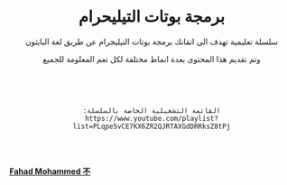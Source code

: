 <div align="center">

# برمجة بوتات التيليحرام
سلسلة تعليمية تهدف الى اتقانك برمجة بوتات التيليجرام عن طريق لغة البايثون

وتم تقديم هذا المحتوى بعدة انماط مختلفة لكل تعم المعلومة للجميع

<br>
<br>

  
```

:القائمة التشغيلية الخاصة بالسلسلة
https://www.youtube.com/playlist?list=PLqpe5vCE7KX6ZR2QJRTAXGdDRRksZ8tPj

```
  


<br>
<br>
 
</div>


[**Fahad Mohammed 不**](https://twitter.com/ip_274)

